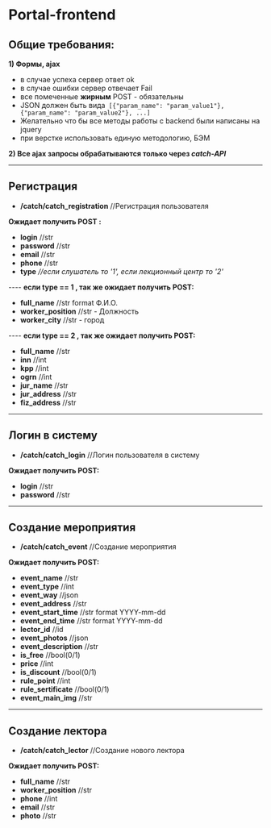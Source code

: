 # Portal-frontend

## Общие требования:

**1) Формы, ajax**
- в случае успеха сервер ответ ok
- в случае ошибки сервер отвечает Fail
- все помеченные **жирным** POST - обязательны
- JSON должен быть вида` [{"param_name": "param_value1"}, {"param_name": "param_value2"}, ...]`
- Желательно что бы все методы работы с backend были написаны на jquery
- при верстке использовать единую методологию, БЭМ

**2) Все ajax запросы обрабатываются только через *catch-API***

------------

## Регистрация


-  **/catch/catch_registration** //Регистрация пользователя

**Ожидает получить POST :**
- **login** //str
- **password** //str
- **email** //str
- **phone** //str
- **type** *//если слушатель то '1', если лекционный центр то '2'*

---- **если type == 1 , так же ожидает получить POST:**
-  **full_name** //str format Ф.И.О.
-  **worker_position** //str - Должность
-  **worker_city** //str - город

---- **если type == 2 , так же ожидает получить POST:**
-  **full_name** //str
-  **inn** //int
-  **kpp** //int
-  **ogrn** //int
-  **jur_name** //str
-  **jur_address** //str
- **fiz_address** //str


------------

## Логин в систему


- **/catch/catch_login** //Логин пользователя в систему

**Ожидает получить POST:**

- **login** //str
- **password** //str


------------

## Создание мероприятия


- **/catch/catch_event** //Создание мероприятия

**Ожидает получить POST:**

- **event_name** //str
- **event_type** //int
- **event_way** //json
- **event_address** //str
- **event_start_time** //str format YYYY-mm-dd
- **event_end_time** //str format YYYY-mm-dd
- **lector_id** //id
- **event_photos** //json
- **event_description** //str
- **is_free** //bool(0/1)
- **price** //int
- **is_discount** //bool(0/1)
- **rule_point** //int
- **rule_sertificate** //bool(0/1)
- **event_main_img** //str


------------

## Создание лектора


- **/catch/catch_lector** //Создание нового лектора

**Ожидает получить POST:**

- **full_name** //str
- **worker_position** //str
- **phone** //int
- **email** //str
- **photo** //str
